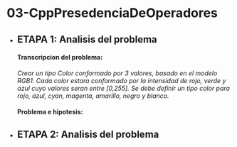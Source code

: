 # 03-CppPresedenciaDeOperadores

- ## ETAPA 1: Analisis del problema
   #### Transcripcion del problema: 
   _Crear un tipo Color conformado por 3 valores, basado en el modelo RGB1. Cada color estara conformado por la intensidad de rojo, verde y azul cuyo valores seran entre [0,255]. Se debe definir un tipo color para rojo, azul, cyan, magenta, amarillo, negro y blanco._
   
   #### Problema e hipotesis:
   #####

- ## ETAPA 2: Analisis del problema
  


